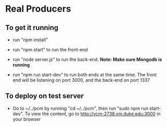 # Real Producers
## To get it running

* run "npm install"

* run "npm start" to run the front-end

* run "node server.js" to run the back-end. __Note: Make sure Mongodb is running__

* run "npm run start-dev" to run both ends at the same time. The front end will be listening on port 3000, and the back-end on port 1337

## To deploy on test server

* Go to ~/../pcm by running "cd ~/../pcm", then run "sudo npm run start-dev". To view the content, go to http://vcm-2738.vm.duke.edu:3000 in your browser
